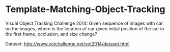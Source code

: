 # Template-Matching-Object-Tracking
Visual Object Tracking Challenge 2014: Given sequence of images with car on the images, where is the location of car given initial position of the car in the first frame, occlusion, and size change?

Dataset: http://www.votchallenge.net/vot2014/dataset.html
